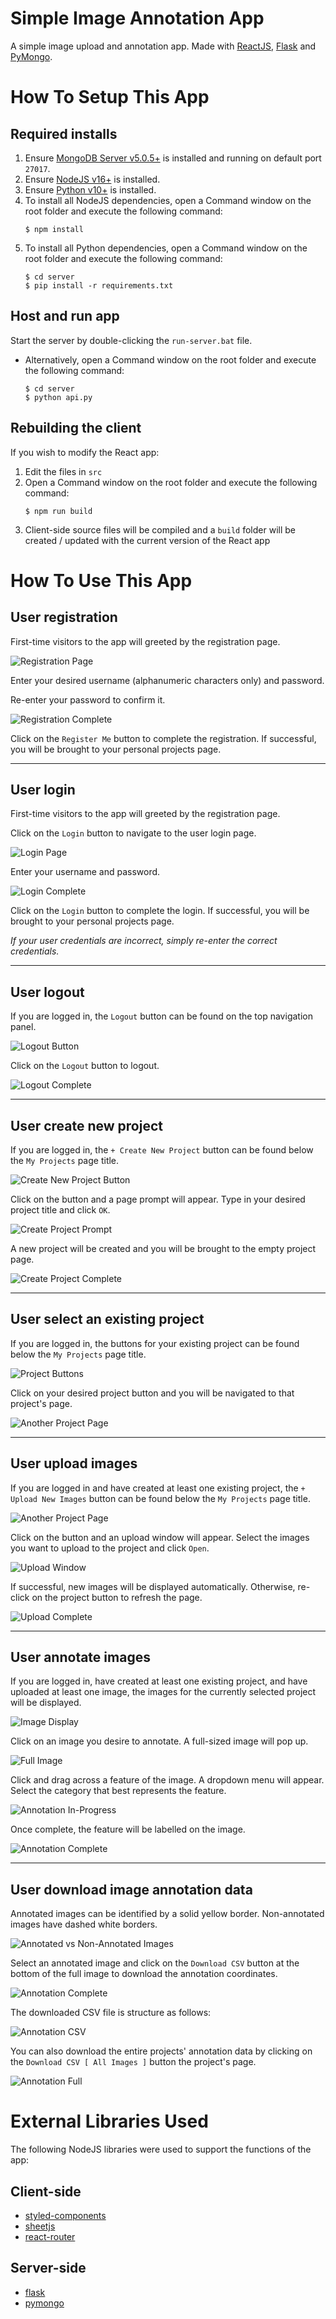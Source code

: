 # Simple Image Annotation App

A simple image upload and annotation app. Made with [ReactJS](https://reactjs.org/docs/create-a-new-react-app.html), [Flask](https://flask.palletsprojects.com/en/2.0.x/) and [PyMongo](https://pymongo.readthedocs.io/en/stable/).

# How To Setup This App

## Required installs

1. Ensure [MongoDB Server v5.0.5+](https://www.mongodb.com/try/download/community) is installed and running on default port `27017`.
2. Ensure [NodeJS v16+](https://nodejs.org/en/) is installed.
3. Ensure [Python v10+](https://www.python.org/) is installed.
4. To install all NodeJS dependencies, open a Command window on the root folder and execute the following command:
	```
	$ npm install
	```
5. To install all Python dependencies, open a Command window on the root folder and execute the following command:
	```
	$ cd server
	$ pip install -r requirements.txt
	```

## Host and run app

Start the server by double-clicking the `run-server.bat` file.
   - Alternatively, open a Command window on the root folder and execute the following command:
		```
		$ cd server
		$ python api.py
		```

## Rebuilding the client

If you wish to modify the React app:
1. Edit the files in `src`
2. Open a Command window on the root folder and execute the following command:
	```
	$ npm run build
	```
3. Client-side source files will be compiled and a `build` folder will be created / updated with the current version of the React app

# How To Use This App

## User registration

First-time visitors to the app will greeted by the registration page.

![Registration Page](./screencaps/registration-page.JPG)

Enter your desired username (alphanumeric characters only) and password.

Re-enter your password to confirm it.

![Registration Complete](./screencaps/registration-page-complete.JPG)

Click on the `Register Me` button to complete the registration. If successful, you will be brought to your personal projects page.

---

## User login

First-time visitors to the app will greeted by the registration page.

Click on the `Login` button to navigate to the user login page.

![Login Page](./screencaps/login-page.JPG)

Enter your username and password.

![Login Complete](./screencaps/login-page-complete.JPG)

Click on the `Login` button to complete the login. If successful, you will be brought to your personal projects page.

*If your user credentials are incorrect, simply re-enter the correct credentials.*

---

## User logout

If you are logged in, the `Logout` button can be found on the top navigation panel.

![Logout Button](./screencaps/logout-button.JPG)

Click on the `Logout` button to logout.

![Logout Complete](./screencaps/logout-button-complete.JPG)

---

## User create new project

If you are logged in, the `+ Create New Project` button can be found below the `My Projects` page title.

![Create New Project Button](./screencaps/create-project-button.JPG)

Click on the button and a page prompt will appear. Type in your desired project title and click `OK`.

![Create Project Prompt](./screencaps/create-project.JPG)

A new project will be created and you will be brought to the empty project page.

![Create Project Complete](./screencaps/create-project-complete.JPG)

---

## User select an existing project

If you are logged in, the buttons for your existing project can be found below the `My Projects` page title.

![Project Buttons](./screencaps/nav-project.JPG)

Click on your desired project button and you will be navigated to that project's page.

![Another Project Page](./screencaps/nav-project-complete.JPG)

---

## User upload images

If you are logged in and have created at least one existing project, the `+ Upload New Images` button can be found below the `My Projects` page title.

![Another Project Page](./screencaps/nav-project-complete.JPG)

Click on the button and an upload window will appear. Select the images you want to upload to the project and click `Open`.

![Upload Window](./screencaps/upload-window.JPG)

If successful, new images will be displayed automatically. Otherwise, re-click on the project button to refresh the page.

![Upload Complete](./screencaps/upload-window-complete.JPG)

---

## User annotate images

If you are logged in, have created at least one existing project, and have uploaded at least one image, the images for the currently selected project will be displayed.

![Image Display](./screencaps/upload-window-complete.JPG)

Click on an image you desire to annotate. A full-sized image will pop up.

![Full Image](./screencaps/annotate-image.JPG)

Click and drag across a feature of the image. A dropdown menu will appear. Select the category that best represents the feature.

![Annotation In-Progress](./screencaps/annotate-image-dropdown.JPG)

Once complete, the feature will be labelled on the image.

![Annotation Complete](./screencaps/annotate-image-complete.JPG)

---

## User download image annotation data

Annotated images can be identified by a solid yellow border. Non-annotated images have dashed white borders.

![Annotated vs Non-Annotated Images](./screencaps/download-annotation.JPG)

Select an annotated image and click on the `Download CSV` button at the bottom of the full image to download the annotation coordinates.

![Annotation Complete](./screencaps/annotate-image-complete.JPG)

The downloaded CSV file is structure as follows:

![Annotation CSV](./screencaps/download-annotation-csv.JPG)

You can also download the entire projects' annotation data by clicking on the `Download CSV [ All Images ]` button the project's page.

![Annotation Full](./screencaps/download-annotation-full.JPG)

# External Libraries Used

The following NodeJS libraries were used to support the functions of the app:

## Client-side
- [styled-components](https://styled-components.com/)
- [sheetjs](https://sheetjs.com/)
- [react-router](https://reactrouter.com/)

## Server-side
- [flask](https://flask.palletsprojects.com/en/2.0.x/)
- [pymongo](https://pymongo.readthedocs.io/en/stable/)